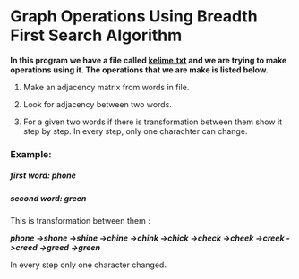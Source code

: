 # Graph Operations Using Breadth First Search Algorithm

**In this program we have a file called [kelime.txt](https://github.com/fzehracetin/graph-operations-using-breadth-first-search-algorithm-/blob/master/kelime.txt) and we are trying to make operations using it. The operations that we are make is listed below.**

1. Make an adjacency matrix from words in file. 

2. Look for adjacency between two words.

3. For a given two words if there is transformation between them show it step by step. In every step, only one charachter can change. 

### Example:
  
  ##### **first word:** phone
  
  ##### **second word:** green 

This is transformation between them :  

**_phone ->shone ->shine ->chine ->chink ->chick ->check ->cheek ->creek ->creed ->greed ->green_**

In every step only one character changed. 

